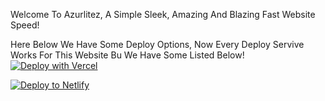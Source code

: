Welcome To Azurlitez, A Simple Sleek, Amazing And Blazing Fast Website Speed!

Here Below We Have Some Deploy Options, Now Every Deploy Servive Works For This Website Bu We Have Some Listed Below!
[![Deploy with Vercel](https://vercel.com/button)](https://github.com/GrabbitGames/Azurlitez/tree/main)

[![Deploy to Netlify](https://www.netlify.com/img/deploy/button.svg)](https://github.com/GrabbitGames/Azurlitez/tree/main)
